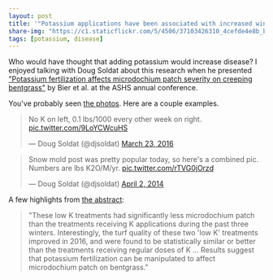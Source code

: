 ```yaml
---
layout: post
title: '"Potassium applications have been associated with increased winter diseases in northern climates"'
share-img: "https://c1.staticflickr.com/5/4506/37103426310_4cefde4e8b_b_d.jpg"
tags: [potassium, disease]
---
```


Who would have thought that adding potassium would increase disease? I enjoyed talking with Doug Soldat about this research when he presented ["Potassium fertilization affects microdochium patch severity on creeping bentgrass"](https://ashs.confex.com/ashs/2017/meetingapp.cgi/Paper/25979) by Bier et al. at the ASHS annual conference.

You've probably seen [the photos](http://www.blog.asianturfgrass.com/2017/02/the-winters-tale.html). Here are a couple examples.

<blockquote class="twitter-tweet" data-lang="en"><p lang="en" dir="ltr">No K on left, 0.1 lbs/1000 every other week on right. <a href="https://t.co/9LoYCWcuHS">pic.twitter.com/9LoYCWcuHS</a></p>&mdash; Doug Soldat (@djsoldat) <a href="https://twitter.com/djsoldat/status/712639271258222592?ref_src=twsrc%5Etfw">March 23, 2016</a></blockquote>
<script async src="//platform.twitter.com/widgets.js" charset="utf-8"></script>

<blockquote class="twitter-tweet" data-lang="en"><p lang="en" dir="ltr">Snow mold post was pretty popular today, so here&#39;s a combined pic. Numbers are lbs K2O/M/yr. <a href="http://t.co/rTVG0jOrzd">pic.twitter.com/rTVG0jOrzd</a></p>&mdash; Doug Soldat (@djsoldat) <a href="https://twitter.com/djsoldat/status/451454212686090240?ref_src=twsrc%5Etfw">April 2, 2014</a></blockquote>
<script async src="//platform.twitter.com/widgets.js" charset="utf-8"></script>

A few highlights from [the abstract](https://ashs.confex.com/ashs/2017/meetingapp.cgi/Paper/25979):

> "These low K treatments had significantly less microdochium patch than the treatments receiving K applications during the past three winters. Interestingly, the turf quality of these two 'low K' treatments improved in 2016, and were found to be statistically similar or better than the treatments receiving regular doses of K ... Results suggest that potassium fertilization can be manipulated to affect microdochium patch on bentgrass."




